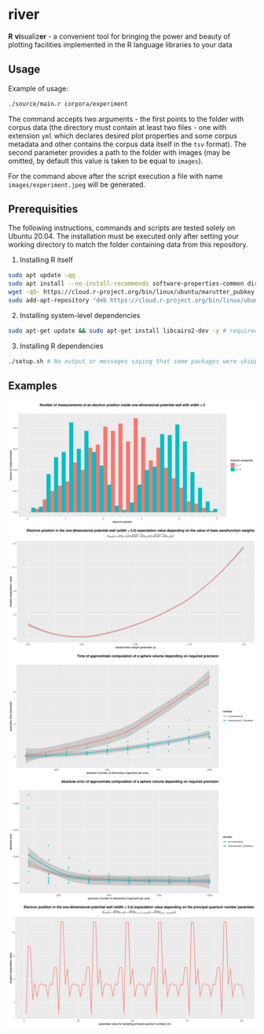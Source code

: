 # river

**R** **vi**sualiz**er** - a convenient tool for bringing the power and beauty of plotting facilities implemented in the R language libraries to your data

## Usage

Example of usage:

```sh
./source/main.r corpora/experiment
```

The command accepts two arguments - the first points to the folder with corpus data (the directory must contain at least two files - one with extension `yml` which declares desired plot properties and some corpus metadata and other contains the corpus data itself in the `tsv` format). The second parameter provides a path to the folder with images (may be omitted, by default this value is taken to be equal to `images`).

For the command above after the script execution a file with name `images/experiment.jpeg` will be generated.

## Prerequisities

The following instructions, commands and scripts are tested solely on Ubuntu 20.04. The installation must be executed only after setting your working directory to match the folder containing data from this repository.

1. Installing R itself 

```sh
sudo apt update -qq
sudo apt install --no-install-recommends software-properties-common dirmngr
wget -qO- https://cloud.r-project.org/bin/linux/ubuntu/marutter_pubkey.asc | sudo tee -a /etc/apt/trusted.gpg.d/cran_ubuntu_key.asc
sudo add-apt-repository "deb https://cloud.r-project.org/bin/linux/ubuntu $(lsb_release -cs)-cran40/"
```
2. Installing system-level dependencies
```sh
sudo apt-get update && sudo apt-get install libcairo2-dev -y # required for installing hrbrthemes on ubuntu, for other OSes there must be analogous packages
```
3. Installing R dependencies
```sh
./setup.sh # No output or messages saying that some packages were skipped mean that all required libraries are already installed
```

## Examples

![electron-positions](images/electron-positions.jpeg)
![x-expectation-value-c-based-plot](images/x-expectation-value-c-based-plot.jpeg)
![sphere-volume-time-plot](images/sphere-volume-time-plot.jpeg)
![sphere-volume-error-plot](images/sphere-volume-error-plot.jpeg)
![x-expectation-value-n-based-plot](images/x-expectation-value-n-based-plot.jpeg)
